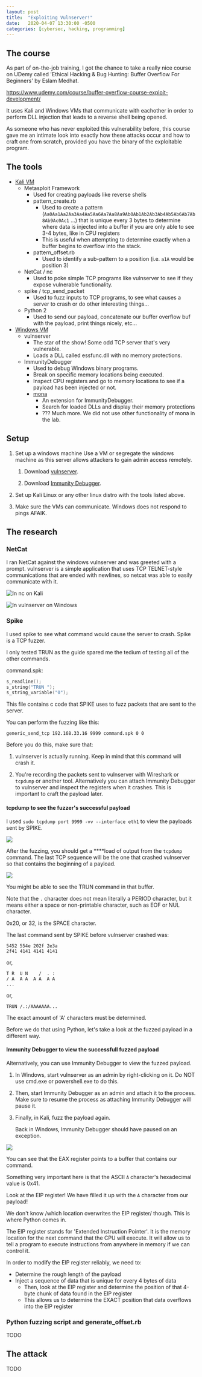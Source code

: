 ```yaml
---
layout: post
title:  "Exploiting Vulnserver!"
date:   2020-04-07 13:30:00 -0500
categories: [cybersec, hacking, programming]
---
```


## The course

As part of on-the-job training, I got the chance to take a really nice course on UDemy called 'Ethical Hacking & Bug 
Hunting: Buffer Overflow For Beginners' by Eslam Medhat.

<https://www.udemy.com/course/buffer-overflow-course-exploit-development/>

It uses Kali and Windows VMs that communicate with eachother in order to perform DLL injection that leads to a reverse
shell being opened.

As someone who has never exploited this vulnerability before, this course gave me an intimate look into exactly how
these attacks occur and how to craft one from scratch, provided you have the binary of the exploitable program.

## The tools

- [Kali VM][kali-vm-git]  
    - Metasploit Framework
        - Used for creating payloads like reverse shells
        - pattern_create.rb
            - Used to create a pattern (`Aa0Aa1Aa2Aa3Aa4Aa5Aa6Aa7Aa8Aa9Ab0Ab1Ab2Ab3Ab4Ab5Ab6Ab7Ab8Ab9Ac0Ac1` ...) that is 
            unique every 3 bytes to determine where data is injected into a buffer if you are only able to see 3-4 bytes,
            like in CPU registers 
            - This is useful when attempting to determine exactly when a buffer begins to overflow into the stack. 
        - pattern_offset.rb
            - Used to identify a sub-pattern to a position (i.e. `a1A` would be position 3)
    - NetCat / nc
        - Used to poke simple TCP programs like vulnserver to see if they expose vulnerable functionality.
    - spike / tcp_send_packet
        - Used to fuzz inputs to TCP programs, to see what causes a server to crash or do other interesting things...
    - Python 2
        - Used to send our payload, concatenate our buffer overflow buf with the payload, print things nicely, etc...
- [Windows VM][windows-vm-git]
    - vulnserver
        - The star of the show! Some odd TCP server that's very vulnerable.
        - Loads a DLL called essfunc.dll with no memory protections.
    - ImmunityDebugger
        - Used to debug Windows binary programs.
        - Break on specific memory locations being executed.
        - Inspect CPU registers and go to memory locations to see if a payload has been injected or not.
        - [mona][mona-git]
            - An extension for ImmunityDebugger.    
            - Search for loaded DLLs and display their memory protections
            - ??? Much more. We did not use other functionality of mona in the lab.

## Setup

1.  Set up a windows machine Use a VM or segregate the windows machine as this server allows attackers
to gain admin access remotely.

    1.  Download [vulnserver][vulnserver-git].
    
    1.  Download [Immunity Debugger][immunity-git].

2.  Set up Kali Linux or any other linux distro with the tools listed above.

3. Make sure the VMs can communicate. Windows does not respond to pings AFAIK.

## The research

### NetCat

I ran NetCat against the windows vulnserver and was greeted with a prompt. vulnserver is a simple application that uses
TCP TELNET-style communications that are ended with newlines, so netcat was able to easily communicate with it.

![In nc on Kali ](/static/images/2020-04-07-exploiting-vulnserver/nc-to-vulnserver.png)

![In vulnserver on Windows](/static/images/2020-04-07-exploiting-vulnserver/windows-vs.png)

### Spike

I used spike to see what command would cause the server to crash. Spike is a TCP fuzzer.

I only tested TRUN as the guide spared me the tedium of testing all of the other commands.

command.spk:
```c
s_readline();
s_string("TRUN ");
s_string_variable("0");
```

This file contains c code that SPIKE uses to fuzz packets that are sent to the server.

You can perform the fuzzing like this:

    generic_send_tcp 192.168.33.16 9999 command.spk 0 0

Before you do this, make sure that:

1.  vulnserver is actually running. Keep in mind that this command will crash it.

2.  You're recording the packets sent to vulnserver with Wireshark or `tcpdump` or another tool.
    Alternatively you can attach Immunity Debugger to vulnserver and inspect the registers when it crashes.
    This is important to craft the payload later.

#### tcpdump to see the fuzzer's successful payload

I used `sudo tcpdump port 9999 -vv --interface eth1` to view the payloads sent by SPIKE.

![](/static/images/2020-04-07-exploiting-vulnserver/tcpdump%209999.png)

After the fuzzing, you should get a \*\*\*\*load of output from the `tcpdump` command. The last TCP sequence will be the
one that crashed vulnserver so that contains the beginning of a payload.

![](/static/images/2020-04-07-exploiting-vulnserver/tcpdump-hex.png)

You might be able to see the TRUN command in that buffer.

Note that the `.` character does not mean literally a PERIOD character, but it means either a space or non-printable
character, such as EOF or NUL character.

0x20, or 32, is the SPACE character.

The last command sent by SPIKE before vulnserver crashed was:

```
5452 554e 202f 2e3a
2f41 4141 4141 4141
```

or,

```
T R  U N    /  . :
/ A  A A  A A  A A
...
```

or,

```
TRUN /.:/AAAAAAA...
```

The exact amount of 'A' characters must be determined.

Before we do that using Python, let's take a look at the fuzzed payload in a different way.

#### Immunity Debugger to view the successfull fuzzed payload

Alternatively, you can use Immunity Debugger to view the fuzzed payload.

1.  In Windows, start vulnserver as an admin by right-clicking on it. Do NOT use cmd.exe or powershell.exe to do this.

1.  Then, start Immunity Debugger as an admin and attach it to the process. Make sure to resume the process as attaching
    Immunity Debugger will pause it.

1.  Finally, in Kali, fuzz the payload again.
    
    Back in Windows, Immunity Debugger should have paused on an exception.

![](/static/images/2020-04-07-exploiting-vulnserver/immunity-trun-fuzz.png)

You can see that the EAX register points to a buffer that contains our command.

Something very important here is that the ASCII `A` character's hexadecimal value is 0x41.

Look at the EIP register! We have filled it up with the `A` character from our payload!

We don't know /which location overwrites the EIP register/ though. This is where Python comes in.

The EIP register stands for 'Extended Instruction Pointer'. It is the memory location for the next command that the CPU
will execute. It will allow us to tell a program to execute instructions from anywhere in memory if we can control it. 

In order to modify the EIP register reliably, we need to:

-   Determine the rough length of the payload
-   Inject a sequence of data that is unique for every 4 bytes of data
    - Then, look at the EIP register and determine the position of that 4-byte chunk of data found in the EIP register
    - This allows us to determine the EXACT position that data overflows into the EIP register

### Python fuzzing script and generate_offset.rb

TODO

## The attack

TODO


[windows-vm-git]:   https://github.com/HenryFBP/VagrantPackerFiles/tree/master/vagrant/windows-vulnerable
[kali-vm-git]:      https://github.com/HenryFBP/VagrantPackerFiles/tree/master/vagrant/kali
[mona-git]:         https://github.com/corelan/mona
[vulnserver-git]:   https://github.com/stephenbradshaw/vulnserver
[immunity-git]:     https://github.com/kbandla/ImmunityDebugger